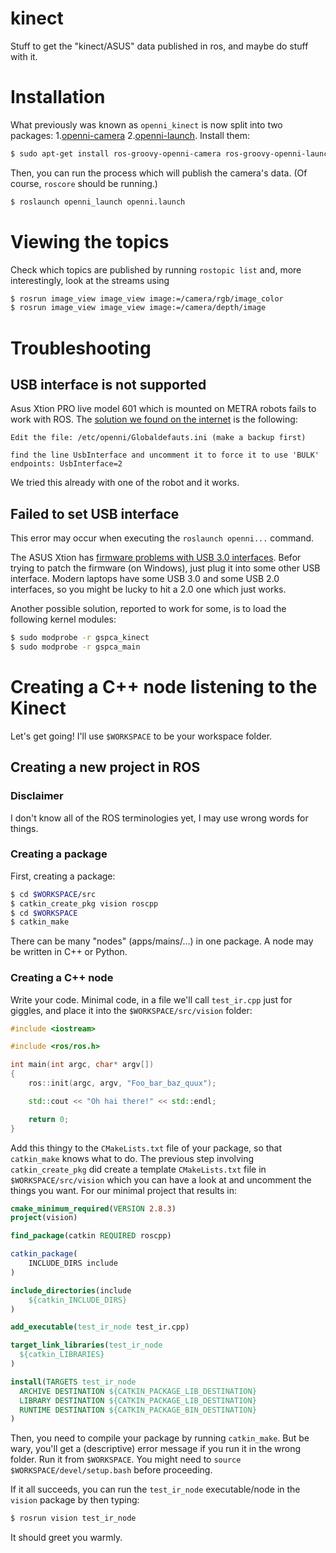 kinect
======

Stuff to get the "kinect/ASUS" data published in ros, and maybe do stuff with it.

Installation
============

What previously was known as `openni_kinect` is now split into two packages: 1.[openni-camera](http://www.ros.org/wiki/openni_camera) 2.[openni-launch](http://www.ros.org/wiki/openni_launch).
Install them:

```bash
$ sudo apt-get install ros-groovy-openni-camera ros-groovy-openni-launch
```

Then, you can run the process which will publish the camera's data. (Of course, `roscore` should be running.)

```bash
$ roslaunch openni_launch openni.launch
```

Viewing the topics
==================

Check which topics are published by running `rostopic list` and, more interestingly, look at the streams using

```bash
$ rosrun image_view image_view image:=/camera/rgb/image_color
$ rosrun image_view image_view image:=/camera/depth/image
```

Troubleshooting
===============

USB interface is not supported
------------------------------

Asus Xtion PRO live model 601 which is mounted on METRA robots fails to work with ROS. The [solution we found on the internet](http://answers.ros.org/question/61211/problem-with-xtion-pro-live-and-openni_camera/) is the following:

    Edit the file: /etc/openni/Globaldefauts.ini (make a backup first)

    find the line UsbInterface and uncomment it to force it to use 'BULK' endpoints: UsbInterface=2

We tried this already with one of the robot and it works.


Failed to set USB interface
---------------------------

This error may occur when executing the `roslaunch openni...` command.

The ASUS Xtion has [firmware problems with USB 3.0 interfaces](http://reconstructme.net/2012/10/13/asus-xtion-usb-3-0-hotfix/).
Befor trying to patch the firmware (on Windows), just plug it into some other USB interface.
Modern laptops have some USB 3.0 and some USB 2.0 interfaces, so you might be lucky to hit a 2.0 one which just works.

Another possible solution, reported to work for some, is to load the following kernel modules:

```bash
$ sudo modprobe -r gspca_kinect
$ sudo modprobe -r gspca_main
```


Creating a C++ node listening to the Kinect
===========================================
Let's get going!
I'll use `$WORKSPACE` to be your workspace folder.

Creating a new project in ROS
-----------------------------

### Disclaimer
I don't know all of the ROS terminologies yet, I may use wrong words for things.

### Creating a package
First, creating a package:

```bash
$ cd $WORKSPACE/src
$ catkin_create_pkg vision roscpp
$ cd $WORKSPACE
$ catkin_make
```

There can be many "nodes" (apps/mains/...) in one package.
A node may be written in C++ or Python.

### Creating a C++ node
Write your code. Minimal code, in a file we'll call `test_ir.cpp` just for giggles, and place it into the `$WORKSPACE/src/vision` folder:

```cpp
#include <iostream>

#include <ros/ros.h>

int main(int argc, char* argv[])
{
    ros::init(argc, argv, "Foo_bar_baz_quux");

    std::cout << "Oh hai there!" << std::endl;

    return 0;
}
```

Add this thingy to the `CMakeLists.txt` file of your package, so that `catkin_make` knows what to do.
The previous step involving `catkin_create_pkg` did create a template `CMakeLists.txt` file in `$WORKSPACE/src/vision`
which you can have a look at and uncomment the things you want. For our minimal project that
results in:

```cmake
cmake_minimum_required(VERSION 2.8.3)
project(vision)

find_package(catkin REQUIRED roscpp)

catkin_package(
    INCLUDE_DIRS include
)

include_directories(include
    ${catkin_INCLUDE_DIRS}
)

add_executable(test_ir_node test_ir.cpp)

target_link_libraries(test_ir_node
  ${catkin_LIBRARIES}
)

install(TARGETS test_ir_node
  ARCHIVE DESTINATION ${CATKIN_PACKAGE_LIB_DESTINATION}
  LIBRARY DESTINATION ${CATKIN_PACKAGE_LIB_DESTINATION}
  RUNTIME DESTINATION ${CATKIN_PACKAGE_BIN_DESTINATION}
)
```

Then, you need to compile your package by running `catkin_make`. But be wary, you'll get a (descriptive) error
message if you run it in the wrong folder. Run it from `$WORKSPACE`.
You might need to `source $WORKSPACE/devel/setup.bash` before proceeding.

If it all succeeds, you can run the `test_ir_node` executable/node in the `vision` package by then typing:

```bash
$ rosrun vision test_ir_node
```

It should greet you warmly.
